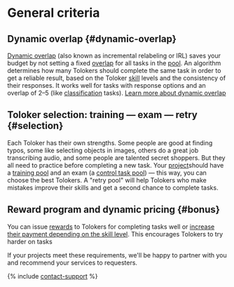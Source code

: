 # General criteria

## Dynamic overlap {#dynamic-overlap}

[Dynamic overlap](../../glossary.md#dynamic-overlap) (also known as incremental relabeling or IRL) saves your budget by not setting a fixed [overlap](../../glossary.md#overlap) for all tasks in the [pool](../../glossary.md#pool). An algorithm determines how many Tolokers should complete the same task in order to get a reliable result, based on the Toloker [skill](../../glossary.md#skill) levels and the consistency of their responses. It works well for tasks with response options and an overlap of 2–5 (like [classification](../tutorials/image-classification.md) tasks). [Learn more about dynamic overlap](dynamic-overlap.md)

## Toloker selection: training — exam — retry {#selection}

Each Toloker has their own strengths. Some people are good at finding typos, some like selecting objects in images, others do a great job transcribing audio, and some people are talented secret shoppers. But they all need to practice before completing a new task. Your [project](../../glossary.md#project)should have a [training pool](train.md) and an exam (a [control task pool](pool.md)) — this way, you can choose the best Tolokers. A "retry pool" will help Tolokers who make mistakes improve their skills and get a second chance to complete tasks.

## Reward program and dynamic pricing {#bonus}

You can issue [rewards](bonus.md) to Tolokers for completing tasks well or [increase their payment depending on the skill level](dynamic-pricing.md). This encourages Tolokers to try harder on tasks

If your projects meet these requirements, we'll be happy to partner with you and recommend your services to requesters.

{% include [contact-support](../_includes/contact-support.md) %}